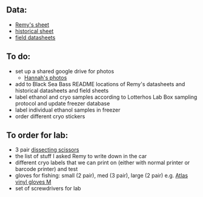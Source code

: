 
## Data:
- [Remy's sheet](https://docs.google.com/spreadsheets/d/11ojCUODnEmdPHhzJduSwby2rfJYdWVf0OWe-LjeAIYQ/edit#gid=759457088)
- [historical sheet](https://docs.google.com/spreadsheets/d/1nsb41ZlVDm029fumGS6wH2rgP8YyBvYq6LbtekpVMCk/edit#gid=0)
- [field datasheets](https://docs.google.com/spreadsheets/d/1PW2tj-jqgD1TFj1iNInHl_X235EKpyXBowSbLMbdkrk/edit#gid=0)


## To do:
- set up a shared google drive for photos
  -  [Hannah's photos](https://drive.google.com/drive/folders/1nw-__nNcbRfYoGq01Oz23Z_n_wxBctTr)  
- add to Black Sea Bass README locations of Remy's datasheets and historical datasheets and field sheets
- label ethanol and cryo samples according to Lotterhos Lab Box sampling protocol and update freezer database
- label individual ethanol samples in freezer
- order different cryo stickers

## To order for lab:
- 3 pair [dissecting scissors](https://www.fishersci.com/shop/products/blunt-tipped-scissors/12000172#?keyword=)
- the list of stuff I asked Remy to write down in the car
- different cryo labels that we can print on (either with normal printer or barcode printer) and test
- gloves for fishing: small (2 pair), med (3 pair), large (2 pair) e.g. [Atlas vinyl gloves M](https://www.amazon.com/C620M-Medium-Orange-Vinylove-Gloves/dp/B000VZQ5R6/ref=asc_df_B000VZQ5R6/?tag=hyprod-20&linkCode=df0&hvadid=507599139567&hvpos=&hvnetw=g&hvrand=4152733478573438249&hvpone=&hvptwo=&hvqmt=&hvdev=c&hvdvcmdl=&hvlocint=&hvlocphy=1018127&hvtargid=pla-1355076595644&psc=1) 
- set of screwdrivers for lab

